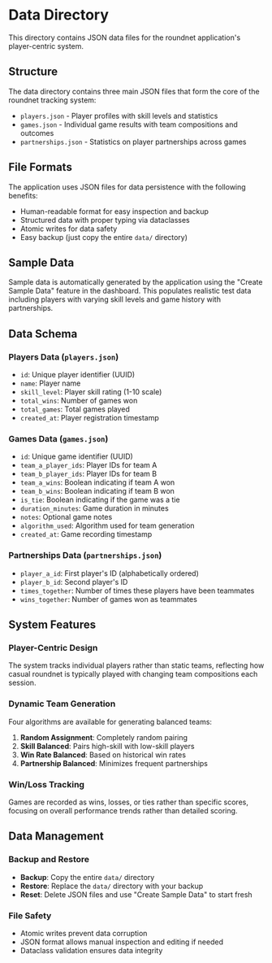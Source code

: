 # Data Directory

This directory contains JSON data files for the roundnet application's
player-centric system.

## Structure

The data directory contains three main JSON files that form the core of the
roundnet tracking system:

- `players.json` - Player profiles with skill levels and statistics
- `games.json` - Individual game results with team compositions and outcomes
- `partnerships.json` - Statistics on player partnerships across games

## File Formats

The application uses JSON files for data persistence with the following
benefits:
- Human-readable format for easy inspection and backup
- Structured data with proper typing via dataclasses
- Atomic writes for data safety
- Easy backup (just copy the entire `data/` directory)

## Sample Data

Sample data is automatically generated by the application using the "Create
Sample Data" feature in the dashboard. This populates realistic test data
including players with varying skill levels and game history with partnerships.

## Data Schema

### Players Data (`players.json`)
- `id`: Unique player identifier (UUID)
- `name`: Player name
- `skill_level`: Player skill rating (1-10 scale)
- `total_wins`: Number of games won
- `total_games`: Total games played
- `created_at`: Player registration timestamp

### Games Data (`games.json`)
- `id`: Unique game identifier (UUID)
- `team_a_player_ids`: Player IDs for team A
- `team_b_player_ids`: Player IDs for team B
- `team_a_wins`: Boolean indicating if team A won
- `team_b_wins`: Boolean indicating if team B won
- `is_tie`: Boolean indicating if the game was a tie
- `duration_minutes`: Game duration in minutes
- `notes`: Optional game notes
- `algorithm_used`: Algorithm used for team generation
- `created_at`: Game recording timestamp

### Partnerships Data (`partnerships.json`)
- `player_a_id`: First player's ID (alphabetically ordered)
- `player_b_id`: Second player's ID
- `times_together`: Number of times these players have been teammates
- `wins_together`: Number of games won as teammates

## System Features

### Player-Centric Design
The system tracks individual players rather than static teams, reflecting how
casual roundnet is typically played with changing team compositions each
session.

### Dynamic Team Generation
Four algorithms are available for generating balanced teams:
1. **Random Assignment**: Completely random pairing
2. **Skill Balanced**: Pairs high-skill with low-skill players
3. **Win Rate Balanced**: Based on historical win rates
4. **Partnership Balanced**: Minimizes frequent partnerships

### Win/Loss Tracking
Games are recorded as wins, losses, or ties rather than specific scores,
focusing on overall performance trends rather than detailed scoring.

## Data Management

### Backup and Restore
- **Backup**: Copy the entire `data/` directory
- **Restore**: Replace the `data/` directory with your backup
- **Reset**: Delete JSON files and use "Create Sample Data" to start fresh

### File Safety
- Atomic writes prevent data corruption
- JSON format allows manual inspection and editing if needed
- Dataclass validation ensures data integrity
